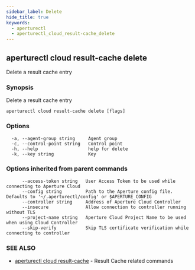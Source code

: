```yaml
---
sidebar_label: Delete
hide_title: true
keywords:
  - aperturectl
  - aperturectl_cloud_result-cache_delete
---
```


<!-- markdownlint-disable -->

## aperturectl cloud result-cache delete

Delete a result cache entry

### Synopsis

Delete a result cache entry

```
aperturectl cloud result-cache delete [flags]
```

### Options

```
  -a, --agent-group string     Agent group
  -c, --control-point string   Control point
  -h, --help                   help for delete
  -k, --key string             Key
```

### Options inherited from parent commands

```
      --access-token string   User Access Token to be used while connecting to Aperture Cloud
      --config string         Path to the Aperture config file. Defaults to '~/.aperturectl/config' or $APERTURE_CONFIG
      --controller string     Address of Aperture Cloud Controller
      --insecure              Allow connection to controller running without TLS
      --project-name string   Aperture Cloud Project Name to be used when using Cloud Controller
      --skip-verify           Skip TLS certificate verification while connecting to controller
```

### SEE ALSO

- [aperturectl cloud result-cache](/reference/aperture-cli/aperturectl/cloud/result-cache/result-cache.md) - Result Cache related commands
